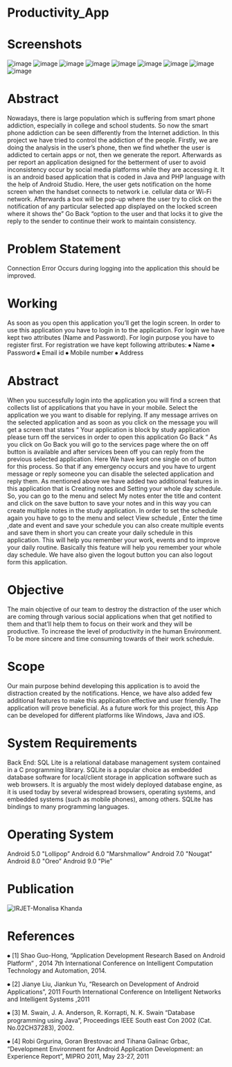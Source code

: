 # Productivity_App

# Screenshots
![image](https://user-images.githubusercontent.com/75751123/188735861-9ce0d67f-a856-4fed-af5e-ddbc8998ef26.png)
![image](https://user-images.githubusercontent.com/75751123/188734544-513d3a40-9877-4427-87f2-0b3b0808b5d9.png)
![image](https://user-images.githubusercontent.com/75751123/188734695-e9e85ace-49f2-4d35-93e0-ece7886f851d.png)
![image](https://user-images.githubusercontent.com/75751123/188734794-98959097-2635-4d86-b93b-c4ad84c8f8c0.png)
![image](https://user-images.githubusercontent.com/75751123/188735030-d413fa89-b76d-4850-9589-82d887ea1dce.png)
![image](https://user-images.githubusercontent.com/75751123/188730699-c2f07535-591e-466e-a104-ca1db836531e.png)
![image](https://user-images.githubusercontent.com/75751123/188730909-c9b1cf56-c0a2-43de-8223-8c608d684afe.png)
![image](https://user-images.githubusercontent.com/75751123/188731002-aa7ee38a-5077-4a28-8de5-fbb8ad2405f2.png)
![image](https://user-images.githubusercontent.com/75751123/188731102-27aa2b6e-9b21-47fd-8023-e0ab52afe35d.png)

# Abstract
Nowadays, there is large population which is suffering from smart phone addiction, especially in college and school students. So now the smart phone addiction can be seen differently from the Internet addiction. In this project we have tried to control the addiction of the people. Firstly, we are doing the analysis in the user’s phone, then we find whether the user is addicted to certain apps or not, then we generate the report. Afterwards as per report an application designed for the betterment of user to avoid inconsistency occur by social media platforms while they are accessing it. It is an android based application that is coded in Java and PHP language with the help of Android Studio. Here, the user gets notification on the home screen when the handset connects to network i.e. cellular data or Wi-Fi network. Afterwards a box will be pop-up where the user try to click on the notification of any particular selected app displayed on the locked screen where it shows the” Go Back “option to the user and that locks it to give the reply to the sender to continue their work to maintain consistency.

# Problem Statement
Connection Error Occurs during logging into the application this should be improved.

# Working

As soon as you open this application you’ll get the login screen. In order to use this application you have to login in to the application. For login we have kept two attributes (Name and Password).  For login purpose you have to register first. For registration we have kept following attributes:
⦁	Name
⦁	Password
⦁	Email id
⦁	Mobile number
⦁	Address 

# Abstract

When you successfully login into the application you will find a screen that collects list of applications that you have in your mobile. Select the application we you want to disable for replying.
If any message arrives on the selected application and as soon as you click on the message you will get a screen that states “ Your application is block by study application please turn off the services in order to open this application Go Back “
As you click on Go Back you will go to the services page where the on off button is available and after services been off you can reply from the previous selected application.
Here We have kept one single on of button for this process. So that if any emergency occurs and you have to urgent message or reply someone you can disable the selected application and reply them. 
As mentioned above we have added two additional features in this application that is Creating notes and Setting your whole day schedule.
So, you can go to the menu and select My notes enter the title and content and click on the save button to save your notes and in this way you can create multiple notes in the study application.
In order to set the schedule again you have to go to the menu and select View schedule , Enter the time ,date and event and save your schedule you can also create multiple events and save them in short you can create your daily schedule in this application. 
This will help you remember your work, events and to improve your daily routine. Basically this feature will help you remember your whole day schedule.
We have also given the logout button you can also logout form this application. 

# Objective
The main objective of our team to destroy the distraction of the user which are coming through   various social applications when that get notified to them and that’ll help them to focus on their work and they will be productive.
To increase the level of productivity in the human Environment.
To be more sincere and time consuming towards of their work schedule.

# Scope
Our main purpose behind developing this application is to avoid the distraction created by the notifications.
Hence, we have also added few additional features to make this application effective and user friendly. The application will prove beneficial. As a future work for this project, this App can be developed for different platforms like Windows, Java and iOS.

# System Requirements
Back End: SQL Lite is a relational database management system contained in a C programming library. SQLite is a popular choice as embedded database software for local/client storage in application software such as web browsers. It is arguably the most widely deployed database engine, as it is used today by several widespread browsers, operating systems, and embedded systems (such as mobile phones), among others. SQLite has bindings to many programming languages.

# Operating System
Android 5.0 "Lollipop”
Android 6.0 "Marshmallow”
Android 7.0 "Nougat”
Android 8.0 "Oreo”
Android 9.0 "Pie”

# Publication

![IRJET-Monalisa Khanda](https://user-images.githubusercontent.com/75751123/188960045-024f5a99-9cd0-4d5d-9847-2463467b5425.jpg)

# References
⦁	[1] Shao Guo-Hong, “Application Development Research Based on Android Platform” , 2014 7th International Conference on Intelligent Computation Technology and Automation, 2014. 

⦁	[2] Jianye Liu, Jiankun Yu, “Research on Development of Android Applications”, 2011 Fourth International Conference on Intelligent Networks and Intelligent Systems ,2011

⦁	[3] M. Swain, J. A. Anderson, R. Korrapti, N. K. Swain “Database programming using Java”, Proceedings IEEE South east Con 2002 (Cat. No.02CH37283), 2002.  

⦁	[4] Robi Grgurina, Goran Brestovac and Tihana Galinac Grbac, “Development Environment for Android Application Development: an Experience Report”, MIPRO 2011, May 23-27, 2011 
